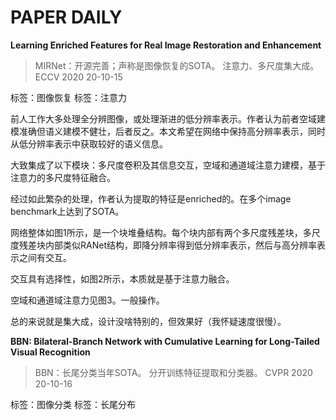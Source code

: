 # PAPER DAILY

**Learning Enriched Features for Real Image Restoration and Enhancement**

> MIRNet：开源完善；声称是图像恢复的SOTA。
> 注意力、多尺度集大成。
> ECCV 2020
> 20-10-15

标签：图像恢复
标签：注意力

前人工作大多处理全分辨图像，或处理渐进的低分辨率表示。作者认为前者空域建模准确但语义建模不健壮，后者反之。本文希望在网络中保持高分辨率表示，同时从低分辨率表示中获取较好的语义信息。

大致集成了以下模块：多尺度卷积及其信息交互，空域和通道域注意力建模，基于注意力的多尺度特征融合。

经过如此繁杂的处理，作者认为提取的特征是enriched的。在多个image benchmark上达到了SOTA。

网络整体如图1所示，是一个块堆叠结构。每个块内部有两个多尺度残差块，多尺度残差块内部类似RANet结构，即降分辨率得到低分辨率表示，然后与高分辨率表示之间有交互。

交互具有选择性，如图2所示，本质就是基于注意力融合。

空域和通道域注意力见图3。一般操作。

总的来说就是集大成，设计没啥特别的，但效果好（我怀疑速度很慢）。

**BBN: Bilateral-Branch Network with Cumulative Learning for Long-Tailed Visual Recognition**

> BBN：长尾分类当年SOTA。
> 分开训练特征提取和分类器。
> CVPR 2020
> 20-10-16

标签：图像分类
标签：长尾分布
